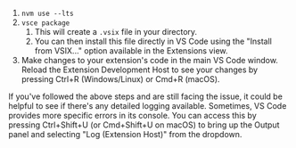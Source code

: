1. `nvm use --lts`
2. `vsce package`
   1. This will create a `.vsix` file in your directory. 
   2. You can then install this file directly in VS Code using the "Install from VSIX..." option available in the Extensions view.
3. Make changes to your extension's code in the main VS Code window. Reload the Extension Development Host to see your changes by pressing Ctrl+R (Windows/Linux) or Cmd+R (macOS).


If you've followed the above steps and are still facing the issue, it could be helpful to see if there's any detailed logging available. Sometimes, VS Code provides more specific errors in its console. You can access this by pressing Ctrl+Shift+U (or Cmd+Shift+U on macOS) to bring up the Output panel and selecting "Log (Extension Host)" from the dropdown.